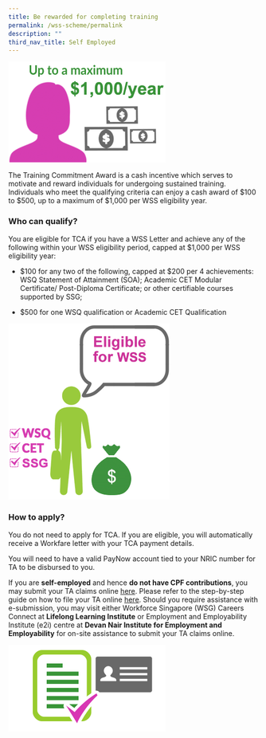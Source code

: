 ```yaml
---
title: Be rewarded for completing training
permalink: /wss-scheme/permalink
description: ""
third_nav_title: Self Employed
---
```

![](/images/WSS9.png)

The Training Commitment Award is a cash incentive which serves to motivate and reward individuals for undergoing sustained training. Individuals who meet the qualifying criteria can enjoy a cash award of $100 to $500, up to a maximum of $1,000 per WSS eligibility year.

### Who can qualify?

You are eligible for TCA if you have a WSS Letter and achieve any of the following within your WSS eligibility period, capped at $1,000 per WSS eligibility year:

* $100 for any two of the following, capped at $200 per 4 achievements: WSQ Statement of Attainment (SOA); Academic CET Modular Certificate/ Post-Diploma Certificate; or other certifiable courses supported by SSG;

* $500 for one WSQ qualification or Academic CET Qualification

![](/images/WSS10.png)

### How to apply?
You do not need to apply for TCA. If you are eligible, you will automatically receive a Workfare letter with your TCA payment details.

You will need to have a valid PayNow account tied to your NRIC number for TA to be disbursed to you.

If you are **self-employed** and hence **do not have CPF contributions**, you may submit your TA claims online [here](https://form.gov.sg/#!/5ea695a784394b00115f287c). Please refer to the step-by-step guide on how to file your TA online [here](https://www-wsg-gov-sg-admin.cwp.sg/content/programmes-and-initiatives/workfare-skills-support-scheme-individual/step-guide-for-online-submission-of-wss-sep-ta-claims.pdf). Should you require assistance with e-submission, you may visit either Workforce Singapore (WSG) Careers Connect at **Lifelong Learning Institute** or Employment and Employability Institute (e2i) centre at **Devan Nair Institute for Employment and Employability** for on-site assistance to submit your TA claims online. 

![](/images/WSS11.png)


